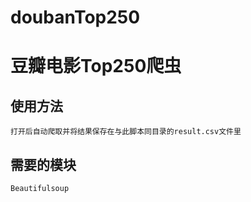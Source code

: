 # doubanTop250
豆瓣电影Top250爬虫
=================================== 
使用方法
-----------------------------------
    打开后自动爬取并将结果保存在与此脚本同目录的result.csv文件里
    
需要的模块
-----------------------------------
    Beautifulsoup

